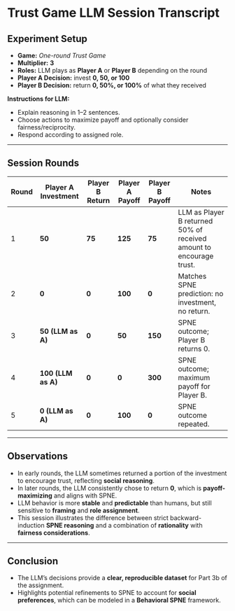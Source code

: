 # Trust Game LLM Session Transcript

## Experiment Setup
- **Game:** *One-round Trust Game*  
- **Multiplier:** **3**  
- **Roles:** LLM plays as **Player A** or **Player B** depending on the round  
- **Player A Decision:** invest **0, 50, or 100**  
- **Player B Decision:** return **0, 50%, or 100%** of what they received  

**Instructions for LLM:**  
- Explain reasoning in 1–2 sentences.  
- Choose actions to maximize payoff and optionally consider fairness/reciprocity.  
- Respond according to assigned role.

---

## Session Rounds

| Round | Player A Investment | Player B Return | Player A Payoff | Player B Payoff | Notes |
|-------|-------------------|----------------|----------------|----------------|-------|
| 1     | **50**            | **75**         | **125**        | **75**         | LLM as Player B returned 50% of received amount to encourage trust. |
| 2     | **0**             | **0**          | **100**        | **0**          | Matches SPNE prediction: no investment, no return. |
| 3     | **50 (LLM as A)** | **0**          | **50**         | **150**        | SPNE outcome; Player B returns 0. |
| 4     | **100 (LLM as A)**| **0**          | **0**          | **300**        | SPNE outcome; maximum payoff for Player B. |
| 5     | **0 (LLM as A)**  | **0**          | **100**        | **0**          | SPNE outcome repeated. |

---

## Observations
- In early rounds, the LLM sometimes returned a portion of the investment to encourage trust, reflecting **social reasoning**.  
- In later rounds, the LLM consistently chose to return **0**, which is **payoff-maximizing** and aligns with SPNE.  
- LLM behavior is more **stable** and **predictable** than humans, but still sensitive to **framing** and **role assignment**.  
- This session illustrates the difference between strict backward-induction **SPNE reasoning** and a combination of **rationality** with **fairness considerations**.  

---

## Conclusion
- The LLM’s decisions provide a **clear, reproducible dataset** for Part 3b of the assignment.  
- Highlights potential refinements to SPNE to account for **social preferences**, which can be modeled in a **Behavioral SPNE** framework.
